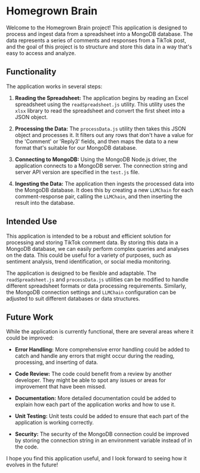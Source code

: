 # Homegrown Brain

Welcome to the Homegrown Brain project! This application is designed to process and ingest data from a spreadsheet into a MongoDB database. The data represents a series of comments and responses from a TikTok post, and the goal of this project is to structure and store this data in a way that's easy to access and analyze.

## Functionality

The application works in several steps:

1. **Reading the Spreadsheet:** The application begins by reading an Excel spreadsheet using the `readSpreadsheet.js` utility. This utility uses the `xlsx` library to read the spreadsheet and convert the first sheet into a JSON object.

2. **Processing the Data:** The `processData.js` utility then takes this JSON object and processes it. It filters out any rows that don't have a value for the 'Comment' or 'Reply3' fields, and then maps the data to a new format that's suitable for our MongoDB database.

3. **Connecting to MongoDB:** Using the MongoDB Node.js driver, the application connects to a MongoDB server. The connection string and server API version are specified in the `test.js` file.

4. **Ingesting the Data:** The application then ingests the processed data into the MongoDB database. It does this by creating a new `LLMChain` for each comment-response pair, calling the `LLMChain`, and then inserting the result into the database.

## Intended Use

This application is intended to be a robust and efficient solution for processing and storing TikTok comment data. By storing this data in a MongoDB database, we can easily perform complex queries and analyses on the data. This could be useful for a variety of purposes, such as sentiment analysis, trend identification, or social media monitoring.

The application is designed to be flexible and adaptable. The `readSpreadsheet.js` and `processData.js` utilities can be modified to handle different spreadsheet formats or data processing requirements. Similarly, the MongoDB connection settings and `LLMChain` configuration can be adjusted to suit different databases or data structures.

## Future Work

While the application is currently functional, there are several areas where it could be improved:

- **Error Handling:** More comprehensive error handling could be added to catch and handle any errors that might occur during the reading, processing, and inserting of data.

- **Code Review:** The code could benefit from a review by another developer. They might be able to spot any issues or areas for improvement that have been missed.

- **Documentation:** More detailed documentation could be added to explain how each part of the application works and how to use it.

- **Unit Testing:** Unit tests could be added to ensure that each part of the application is working correctly.

- **Security:** The security of the MongoDB connection could be improved by storing the connection string in an environment variable instead of in the code.

I hope you find this application useful, and I look forward to seeing how it evolves in the future!
